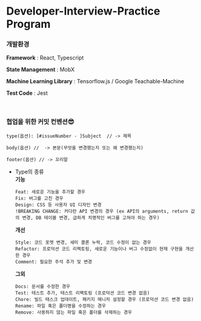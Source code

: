 # Developer-Interview-Practice Program

### 개발환경

**Framework** : React, Typescript

**State Management** : MobX

**Machine Learning Library** : Tensorflow.js / Google Teachable-Machine

**Test Code** : Jest

<br>

### 협업을 위한 커밋 컨벤션😎

```
type(옵션): [#issueNumber - ]Subject  // -> 제목

body(옵션) //  -> 본문(무엇을 변경했는지 또는 왜 변경했는지)

footer(옵션) // -> 꼬리말
```

- Type의 종류<br>
  **기능**

  ```
  Feat: 새로운 기능을 추가할 경우
  Fix: 버그를 고친 경우
  Design: CSS 등 사용자 UI 디자인 변경
  !BREAKING CHANGE: 커다란 API 변경의 경우 (ex API의 arguments, return 값의 변경, DB 테이블 변경, 급하게 치명적인 버그를 고쳐야 하는 경우)
  ```

  **개선**

  ```
  Style: 코드 포맷 변경, 세미 콜론 누락, 코드 수정이 없는 경우
  Refactor: 프로덕션 코드 리팩토링, 새로운 기능이나 버그 수정없이 현재 구현을 개선한 경우
  Comment: 필요한 주석 추가 및 변경
  ```

  **그외**

  ```
  Docs: 문서를 수정한 경우
  Test: 테스트 추가, 테스트 리팩토링 (프로덕션 코드 변경 없음)
  Chore: 빌드 태스크 업데이트, 패키지 매니저 설정할 경우 (프로덕션 코드 변경 없음)
  Rename: 파일 혹은 폴더명을 수정하는 경우
  Remove: 사용하지 않는 파일 혹은 폴더를 삭제하는 경우
  ```
